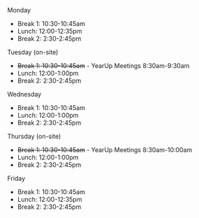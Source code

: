 Monday
  - Break 1: 10:30-10:45am
  - Lunch: 12:00-12:35pm
  - Break 2: 2:30-2:45pm

Tuesday (on-site)

- ~~Break 1: 10:30-10:45am~~ - YearUp Meetings 8:30am-9:30am
- Lunch: 12:00-1:00pm
- Break 2: 2:30-2:45pm


Wednesday
- Break 1: 10:30-10:45am
- Lunch: 12:00-1:00pm
- Break 2: 2:30-2:45pm


Thursday (on-site)
- ~~Break 1: 10:30-10:45am~~ - YearUp Meetings 8:30am-10:00am
- Lunch: 12:00-1:00pm
- Break 2: 2:30-2:45pm


Friday
- Break 1: 10:30-10:45am
- Lunch: 12:00-12:35pm
- Break 2: 2:30-2:45pm